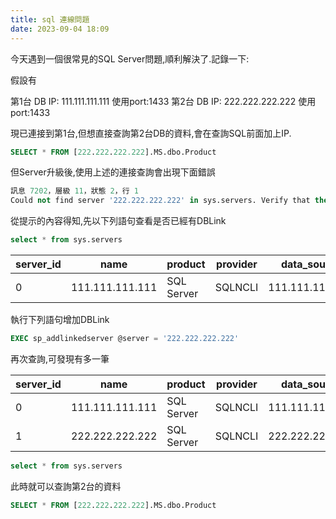 ```yaml
---
title: sql 連線問題
date: 2023-09-04 18:09
---
```


今天遇到一個很常見的SQL Server問題,順利解決了.記錄一下:

假設有

第1台 DB IP: 111.111.111.111  使用port:1433
第2台 DB IP: 222.222.222.222  使用port:1433

現已連接到第1台,但想直接查詢第2台DB的資料,會在查詢SQL前面加上IP.

``` sql
SELECT * FROM [222.222.222.222].MS.dbo.Product
```

但Server升級後,使用上述的連接查詢會出現下面錯誤

``` sql
訊息 7202，層級 11，狀態 2，行 1
Could not find server '222.222.222.222' in sys.servers. Verify that the correct server name was specified. If necessary, execute the stored procedure sp_addlinkedserver to add the server to sys.servers.
```

從提示的內容得知,先以下列語句查看是否已經有DBLink

``` sql
select * from sys.servers
```

| server_id	| name            | product    | provider | data_source     | location |
|-----------|-----------------|------------|----------|-----------------|----------|
|0          | 111.111.111.111 | SQL Server | SQLNCLI  | 111.111.111.111 |NULL      |

執行下列語句增加DBLink

``` sql
EXEC sp_addlinkedserver @server = '222.222.222.222'
```

再次查詢,可發現有多一筆

| server_id	| name            | product    | provider | data_source     | location |
|-----------|-----------------|------------|----------|-----------------|----------|
|0          | 111.111.111.111 | SQL Server | SQLNCLI  | 111.111.111.111 |NULL      |
|1          | 222.222.222.222 | SQL Server | SQLNCLI  | 222.222.222.222 |NULL      |

``` sql
select * from sys.servers
```

此時就可以查詢第2台的資料

``` sql
SELECT * FROM [222.222.222.222].MS.dbo.Product
```
